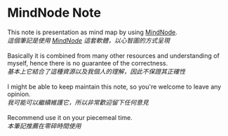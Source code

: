 # MindNode Note
This note is presentation as mind map by using [MindNode](https://mindnode.com/).<br>
*這個筆記是使用 [MindNode](https://mindnode.com/) 這套軟體，以心智圖的方式呈現*<br>
<br>
Basically it is combined from many other resources and understanding of myself, hence there is no guarantee of the correctness.<br>
*基本上它結合了這種資源以及我個人的理解，因此不保證其正確性*<br>
<br>
I might be able to keep maintain this note, so you're welcome to leave any opinion.<br>
*我可能可以繼續維護它，所以非常歡迎留下任何意見*<br>
<br>
Recommend use it on your piecemeal time.<br>
*本筆記推薦在零碎時間使用*<br>
<br>
